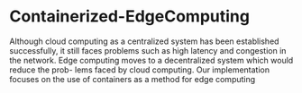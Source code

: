 # Containerized-EdgeComputing
Although cloud computing as a centralized system has been established successfully, it still faces problems such as high latency and congestion in the network. Edge computing moves to a decentralized system which would reduce the prob- lems faced by cloud computing. Our implementation focuses on the use of containers as a method for edge computing
